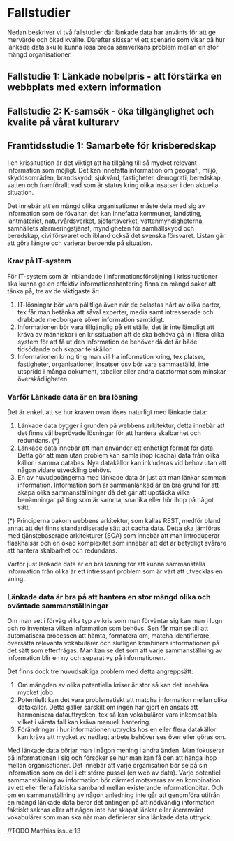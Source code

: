 # Fallstudier
Nedan beskriver vi två fallstudier där länkade data har använts för att ge mervärde och ökad kvalite. Därefter skissar vi ett scenario som visar på hur länkade data skulle kunna lösa breda samverkans problem mellan en stor mängd organisationer.

## Fallstudie 1: Länkade nobelpris - att förstärka en webbplats med extern information

## Fallstudie 2: K-samsök - öka tillgänglighet och kvalite på vårat kulturarv

## Framtidsstudie 1: Samarbete för krisberedskap

I en krissituation är det viktigt att ha tillgång till så mycket relevant information som möjligt. Det kan innefatta information om geografi, miljö, skyddsområden, brandskydd, sjukvård, fastigheter, demografi, beredskap, vatten och framförallt vad som är status kring olika insatser i den aktuella situation. 

Det innebär att en mängd olika organisationer måste dela med sig av information som de fövaltar, det kan innefatta kommuner, landsting, lantmäteriet, naturvårdsverket, sjöfartsverket, vattenmyndigheterna, samhällets alarmeringstjänst, myndigheten för samhällskydd och beredskap, civilförsvaret och ibland också det svenska försvaret. Listan går att göra längre och varierar beroende på situation.

### Krav på IT-system
För IT-system som är inblandade i informationsförsöjning i krissituationer ska kunna ge en effektiv informationshantering finns en mängd saker att tänka på, tre av de viktigaste är:

1. IT-lösningar bör vara pålitliga även när de belastas hårt av olika parter, tex får man betänka att såval experter, media samt intresserade och drabbade medborgare söker information samtidigt. 
2. Informationen bör vara tillgänglig på ett ställe, det är inte lämpligt att kräva av människor i en krissituation att de ska behöva gå in i flera olika system för att få ut den information de behöver då det är både tidsödande och skapar felskällor.
3. Informationen kring ting man vill ha information kring, tex platser, fastigheter, organisationer, insatser osv bör vara sammaställd, inte utspridd i många dokument, tabeller eller andra dataformat som minskar överskådligheten.


### Varför Länkade data är en bra lösning

Det är enkelt att se hur kraven ovan löses naturligt med länkade data:

1. Länkade data bygger i grunden på webbens arkitektur, detta innebär att det finns väl beprövade lösningar för att hantera skalbarhet och redundans. (*) 
2. Länkade data innebär att man använder ett enhetligt format för data. Detta gör att man utan problem kan samla ihop (cacha) data från olika källor i samma databas. Nya datakällor kan inkluderas vid behov utan att någon vidare utveckling behövs.
3. En av huvudpoängerna med länkade data är just att man länkar samman information. Information som är sammanlänkad är en bra grund för att skapa olika sammanställningar då det går att upptäcka vilka benämningar på ting som är samma, snarlika eller hör ihop på något sätt.

(*) Principerna bakom webbens arkitektur, som kallas REST, medför bland annat att det finns standardiserade sätt att cacha data. Detta ska jämföras med tjänstebaserade arkitekturer (SOA) som innebär att man introducerar flaskhalsar och en ökad komplexitet som innebär att det är betydligt svårare att hantera skalbarhet och redundans.

Varför just länkade data är en bra lösning för att kunna sammanställa information från olika är ett intressant problem som är värt att utvecklas en aning.

### Länkade data är bra på att hantera en stor mängd olika och oväntade sammanställningar

Om man vet i förväg vilka typ av kris som man förväntar sig kan man i lugn och ro inventera vilken information som behövs. Sen får man se till att automatisera processen att hämta, formatera om, matcha identifierare, översätta relevanta vokabulärer och slutligen kombinera informationen på det sätt som efterfrågas. Man kan se det som att varje sammanställning av information blir en ny och separat vy på informationen.

Det finns dock tre huvudsakliga problem med detta angreppsätt:
1. Om mängden av olika potentiella kriser är stor så kan det innebära mycket jobb
2. Potentiellt kan det vara problematiskt att matcha information mellan olika datakällor. Detta gäller särskilt om ingen har gjort en ansats att harmonisera datauttrycken, tex så kan vokabulärer vara inkompatibla vilket i värsta fall kan kräva manuell hantering. 
3. Förändringar i hur informationen uttrycks hos en eller flera datakällor kan kräva att mycket av nedlagt arbete behöver ses över eller göras om.

Med länkade data börjar man i någon mening i andra änden. Man fokuserar på informationen i sig och försöker se hur man kan få den att hänga ihop mellan organisationer. Det innebär att varje organisation bör se på sin information som en del i ett större pussel (en web av data). Varje potentiell sammanställning av information bör därmed motsvaras av en kombination av ett eller flera faktiska samband mellan existerande informationbitar. Och om en sammanställning av någon anledning inte går att genomföra utifrån en mängd länkade data beror det antingen på att nödvändig information faktiskt saknas eller att någon inte har skapat länkar eller återanvänt vokabulärer som man ska när man definierar sina länkade data uttryck.


//TODO Matthias issue 13